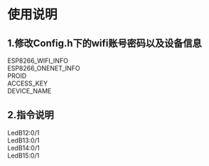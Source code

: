 使用说明
============
1.修改Config.h下的wifi账号密码以及设备信息
------------------
  ESP8266_WIFI_INFO<br>
  ESP8266_ONENET_INFO<br>
  PROID<br>
  ACCESS_KEY<br>
  DEVICE_NAME<br>
  
2.指令说明
-----------------
  LedB12:0/1<br>
  LedB13:0/1<br>
  LedB14:0/1<br>
  LedB15:0/1<br>
